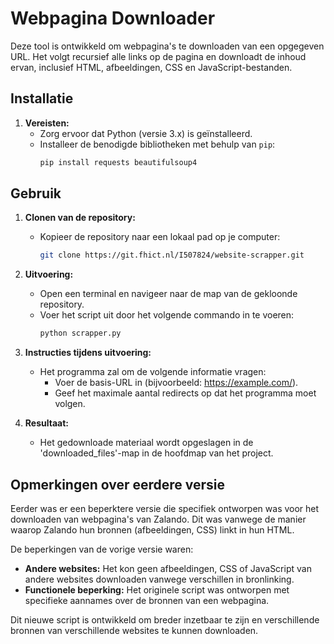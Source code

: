 # Webpagina Downloader

Deze tool is ontwikkeld om webpagina's te downloaden van een opgegeven URL. Het volgt recursief alle links op de pagina en downloadt de inhoud ervan, inclusief HTML, afbeeldingen, CSS en JavaScript-bestanden.

## Installatie

1. **Vereisten:**
   - Zorg ervoor dat Python (versie 3.x) is geïnstalleerd.
   - Installeer de benodigde bibliotheken met behulp van `pip`:
     ```bash
     pip install requests beautifulsoup4
     ```

## Gebruik

1. **Clonen van de repository:**
   - Kopieer de repository naar een lokaal pad op je computer:
     ```bash
     git clone https://git.fhict.nl/I507824/website-scrapper.git
     ```

2. **Uitvoering:**
   - Open een terminal en navigeer naar de map van de gekloonde repository.
   - Voer het script uit door het volgende commando in te voeren:
     ```bash
     python scrapper.py
     ```
   
3. **Instructies tijdens uitvoering:**
   - Het programma zal om de volgende informatie vragen:
     - Voer de basis-URL in (bijvoorbeeld: https://example.com/).
     - Geef het maximale aantal redirects op dat het programma moet volgen.

4. **Resultaat:**
   - Het gedownloade materiaal wordt opgeslagen in de 'downloaded_files'-map in de hoofdmap van het project.

## Opmerkingen over eerdere versie

Eerder was er een beperktere versie die specifiek ontworpen was voor het downloaden van webpagina's van Zalando. Dit was vanwege de manier waarop Zalando hun bronnen (afbeeldingen, CSS) linkt in hun HTML.

De beperkingen van de vorige versie waren:
- **Andere websites:** Het kon geen afbeeldingen, CSS of JavaScript van andere websites downloaden vanwege verschillen in bronlinking.
- **Functionele beperking:** Het originele script was ontworpen met specifieke aannames over de bronnen van een webpagina.

Dit nieuwe script is ontwikkeld om breder inzetbaar te zijn en verschillende bronnen van verschillende websites te kunnen downloaden.
